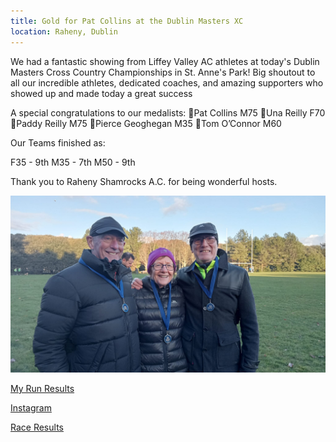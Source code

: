 ```yaml
---
title: Gold for Pat Collins at the Dublin Masters XC
location: Raheny, Dublin
---
```


We had a fantastic showing from Liffey Valley AC athletes at today's Dublin Masters Cross Country Championships in St. Anne's Park!
Big shoutout to all our incredible athletes, dedicated coaches, and amazing supporters who showed up and made today a great success

A special congratulations to our medalists:
🥇Pat Collins M75
🥈Una Reilly F70
🥈Paddy Reilly M75
🥈Pierce Geoghegan M35
🥉Tom O’Connor M60

Our Teams finished as:

F35 - 9th
M35 - 7th
M50 - 9th

Thank you to Raheny Shamrocks A.C. for being wonderful hosts. 

<img src="/assets/images/races/2024/dublin-masters-xc/Medalists.jpeg" class="img-fluid" alt="Medalists">

<a href="https://www.myrunresults.com/events/dublin_masters_xc_champs_2024/4995/results" target="_blank" rel="noopener noreferrer">My Run Results</a>

<a href="https://www.instagram.com/p/C10QphSs-v2/?img_index=1" target="_blank" rel="noopener noreferrer">Instagram</a>

<a href="/races/2024-01-07-dublin-masters-xc/" target="_blank" rel="noopener noreferrer">Race Results</a>
